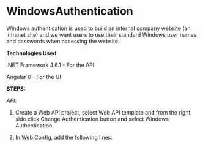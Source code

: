 # WindowsAuthentication
Windows authentication is used to build an internal company website (an intranet site) and we want users to use their standard Windows user names and passwords when accessing the website.

**Technologies Used:**

.NET Framework 4.6.1 - For the API

Angular 6 - For the UI


**STEPS:**

_API_:

1.  Create a Web API project, select Web API template and from the right side click Change Authentication button and select Windows Authentication.

2. In Web.Config, add the following lines:

     <authentication mode="Windows" />
      <authorization>
        <allow users="DESKTOP-NJOPU8B\Adrita" />
        <deny users="*" />
      </authorization>
